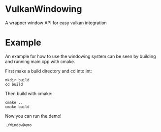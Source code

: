 # VulkanWindowing
A wrapper window API for easy vulkan integration


# Example

An example for how to use the windowing system can be seen by building and running main.cpp with cmake.

First make a build directory and cd into int:

    mkdir build
    cd build
    
Then build with cmake:
    
    cmake ..
    cmake build
    
Now you can run the demo!

    ./WindowDemo
